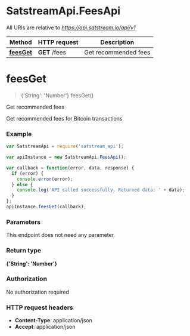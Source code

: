 # SatstreamApi.FeesApi

All URIs are relative to *https://api.satstream.io/api/v1*

Method | HTTP request | Description
------------- | ------------- | -------------
[**feesGet**](FeesApi.md#feesGet) | **GET** /fees | Get recommended fees


<a name="feesGet"></a>
# **feesGet**
> {'String': 'Number'} feesGet()

Get recommended fees

Get recommended fees for Bitcoin transactions

### Example
```javascript
var SatstreamApi = require('satstream_api');

var apiInstance = new SatstreamApi.FeesApi();

var callback = function(error, data, response) {
  if (error) {
    console.error(error);
  } else {
    console.log('API called successfully. Returned data: ' + data);
  }
};
apiInstance.feesGet(callback);
```

### Parameters
This endpoint does not need any parameter.

### Return type

**{'String': 'Number'}**

### Authorization

No authorization required

### HTTP request headers

 - **Content-Type**: application/json
 - **Accept**: application/json


